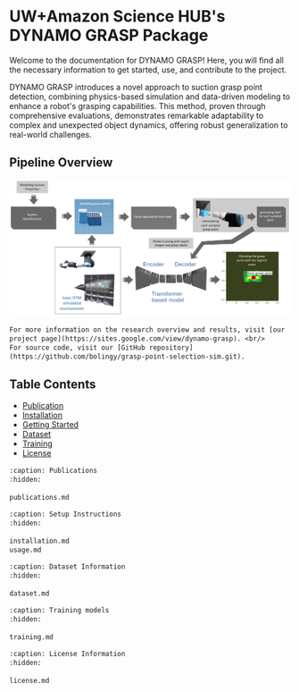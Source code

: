 # UW+Amazon Science HUB's DYNAMO GRASP Package

Welcome to the documentation for DYNAMO GRASP! Here, you will find all the necessary information to get started, use, and contribute to the project.

DYNAMO GRASP introduces a novel approach to suction grasp point detection, combining physics-based simulation and data-driven modeling to enhance a robot's grasping capabilities. This method, proven through comprehensive evaluations, demonstrates remarkable adaptability to complex and unexpected object dynamics, offering robust generalization to real-world challenges.

## Pipeline Overview

![DYNAMO GRASP Pipeline](Images/DynamoGrasp_pipeline.png)


```{note}
For more information on the research overview and results, visit [our project page](https://sites.google.com/view/dynamo-grasp). <br/>
For source code, visit our [GitHub repository](https://github.com/bolingy/grasp-point-selection-sim.git).

```
## Table Contents

 - [Publication](publications.md) <br/>
 - [Installation](installation.md) <br/>
 - [Getting Started](usage.md) <br/>
 - [Dataset](dataset.md) <br/>
 - [Training](training.md) <br/>
 - [License](license.md) <br/>


```{toctree}
:caption: Publications
:hidden:

publications.md

```

```{toctree}
:caption: Setup Instructions
:hidden:

installation.md
usage.md

```

```{toctree}
:caption: Dataset Information
:hidden:

dataset.md

```

```{toctree}
:caption: Training models
:hidden:

training.md

```

```{toctree}
:caption: License Information
:hidden:

license.md

```